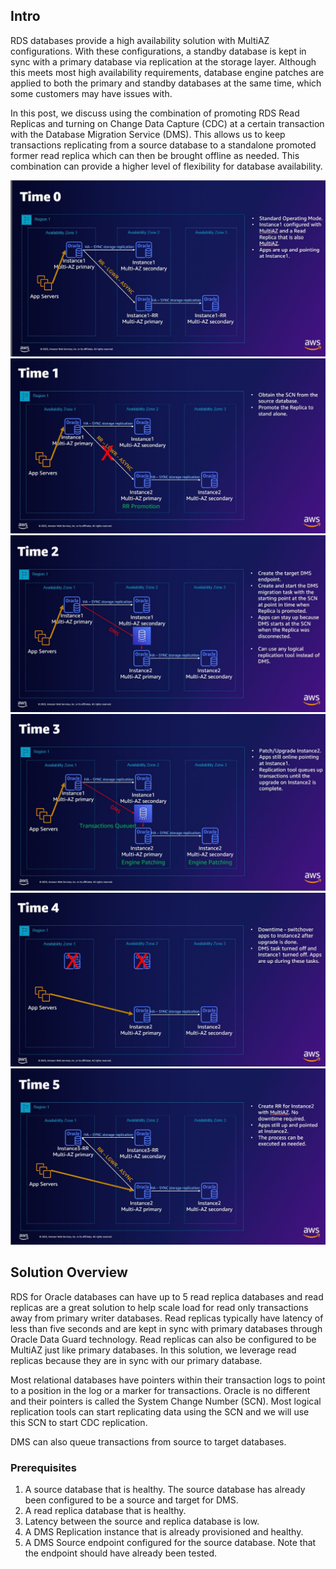 ## Intro
RDS databases provide a high availability solution with MultiAZ configurations. With these configurations, a standby database is kept in sync with a primary database via replication at the storage layer. Although this meets most high availability requirements, database engine patches are applied to both the primary and standby databases at the same time, which some customers may have issues with.

In this post, we discuss using the combination of promoting RDS Read Replicas and turning on Change Data Capture (CDC) at a certain transaction with the Database Migration Service (DMS). This allows us to keep transactions replicating from a source database to a standalone promoted former read replica which can then be brought offline as needed. This combination can provide a higher level of flexibility for database availability.


![Optional Text](slide01.jpg)
![Optional Text](slide02.jpg)
![Optional Text](slide03.jpg)
![Optional Text](slide04.jpg)
![Optional Text](slide05.jpg)
![Optional Text](slide06.jpg)


## Solution Overview
RDS for Oracle databases can have up to 5 read replica databases and read replicas are a great solution to help scale load for read only transactions away from primary writer databases. Read replicas typically have latency of less than five seconds and are kept in sync with primary databases through Oracle Data Guard technology. Read replicas can also be configured to be MultiAZ just like primary databases. In this solution, we leverage read replicas because they are in sync with our primary database.

Most relational databases have pointers within their transaction logs to point to a position in the log or a marker for transactions. Oracle is no different and their pointers is called the System Change Number (SCN).  Most logical replication tools can start replicating data using the SCN and we will use this SCN to start CDC replication.

DMS can also queue transactions from source to target databases.

### Prerequisites
1. A source database that is healthy. The source database has already been configured to be a source and target for DMS.
2. A read replica database that is healthy. 
3. Latency between the source and replica database is low.
4. A DMS Replication instance that is already provisioned and healthy.
5. A DMS Source endpoint configured for the source database. Note that the endpoint should have already been tested.



